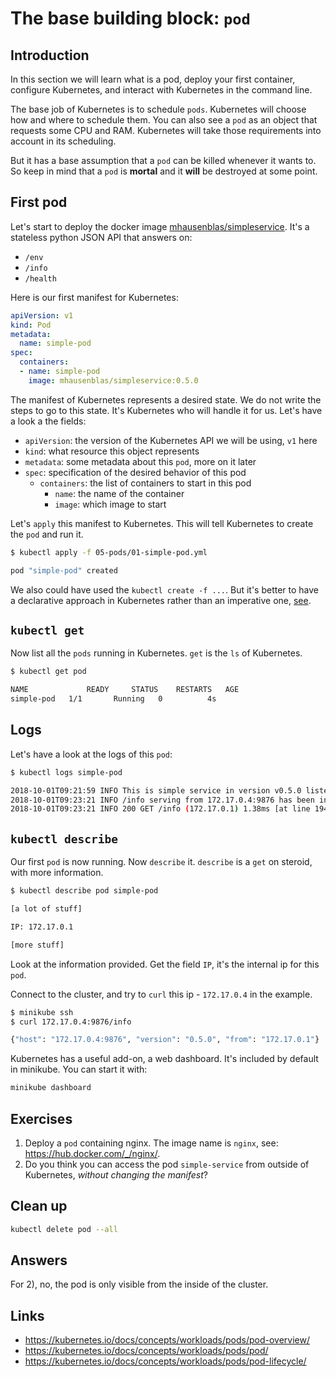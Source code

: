 # The base building block: `pod`

## Introduction

In this section we will learn what is a pod, deploy your first container, configure Kubernetes, and interact with Kubernetes in the command line.

The base job of Kubernetes is to schedule `pods`. Kubernetes will choose how and where to schedule them. You can also see a `pod` as an object that requests some CPU and RAM. Kubernetes will take those requirements into account in its scheduling.

But it has a base assumption that a `pod` can be killed whenever it wants to. So keep in mind that a `pod` is **mortal** and it **will** be destroyed at some point.

## First pod

Let's start to deploy the docker image [mhausenblas/simpleservice](https://hub.docker.com/r/mhausenblas/simpleservice/). It's a stateless python JSON API that answers on:

* `/env`
* `/info`
* `/health`

Here is our first manifest for Kubernetes:

```yml
apiVersion: v1
kind: Pod
metadata:
  name: simple-pod
spec:
  containers:
  - name: simple-pod
    image: mhausenblas/simpleservice:0.5.0
```

The manifest of Kubernetes represents a desired state. We do not write the steps to go to this state. It's Kubernetes who will handle it for us.
Let's have a look a the fields:

* `apiVersion`: the version of the Kubernetes API we will be using, `v1` here
* `kind`: what resource this object represents
* `metadata`: some metadata about this `pod`, more on it later
* `spec`: specification of the desired behavior of this pod
  * `containers`: the list of containers to start in this pod
    * `name`: the name of the container
    * `image`: which image to start

Let's `apply` this manifest to Kubernetes. This will tell Kubernetes to create the `pod` and run it.

```sh
$ kubectl apply -f 05-pods/01-simple-pod.yml

pod "simple-pod" created
```

We also could have used the `kubectl create -f ...`. But it's better to have a declarative approach in Kubernetes rather than an imperative one, [see](https://medium.com/bitnami-perspectives/imperative-declarative-and-a-few-kubectl-tricks-9d6deabdde).

## `kubectl get`

Now list all the `pods` running in Kubernetes. `get` is the `ls` of Kubernetes.

```sh
$ kubectl get pod

NAME             READY     STATUS    RESTARTS   AGE
simple-pod   1/1       Running   0          4s
```

## Logs

Let's have a look at the logs of this `pod`:

```sh
$ kubectl logs simple-pod

2018-10-01T09:21:59 INFO This is simple service in version v0.5.0 listening on port 9876 [at line 142]
2018-10-01T09:23:21 INFO /info serving from 172.17.0.4:9876 has been invoked from 172.17.0.1 [at line 101]
2018-10-01T09:23:21 INFO 200 GET /info (172.17.0.1) 1.38ms [at line 1946]
```

## `kubectl describe`

Our first `pod` is now running. Now `describe` it. `describe` is a `get` on steroid, with more information.

```sh
$ kubectl describe pod simple-pod

[a lot of stuff]

IP: 172.17.0.1

[more stuff]
```

Look at the information provided. Get the field `IP`, it's the internal ip for this `pod`.

Connect to the cluster, and try to `curl` this ip - `172.17.0.4` in the example.

```sh
$ minikube ssh
$ curl 172.17.0.4:9876/info

{"host": "172.17.0.4:9876", "version": "0.5.0", "from": "172.17.0.1"}
```

Kubernetes has a useful add-on, a web dashboard. It's included by default in minikube. You can start it with:

```sh
minikube dashboard
```

## Exercises

1. Deploy a `pod` containing nginx. The image name is `nginx`, see: https://hub.docker.com/_/nginx/.
2. Do you think you can access the pod `simple-service` from outside of Kubernetes, *without changing the manifest*?

## Clean up

```sh
kubectl delete pod --all
```

## Answers

For 2), no, the pod is only visible from the inside of the cluster.

## Links

* https://kubernetes.io/docs/concepts/workloads/pods/pod-overview/
* https://kubernetes.io/docs/concepts/workloads/pods/pod/
* https://kubernetes.io/docs/concepts/workloads/pods/pod-lifecycle/
